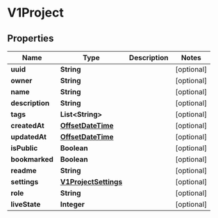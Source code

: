 

# V1Project

## Properties

Name | Type | Description | Notes
------------ | ------------- | ------------- | -------------
**uuid** | **String** |  |  [optional]
**owner** | **String** |  |  [optional]
**name** | **String** |  |  [optional]
**description** | **String** |  |  [optional]
**tags** | **List&lt;String&gt;** |  |  [optional]
**createdAt** | [**OffsetDateTime**](OffsetDateTime.md) |  |  [optional]
**updatedAt** | [**OffsetDateTime**](OffsetDateTime.md) |  |  [optional]
**isPublic** | **Boolean** |  |  [optional]
**bookmarked** | **Boolean** |  |  [optional]
**readme** | **String** |  |  [optional]
**settings** | [**V1ProjectSettings**](V1ProjectSettings.md) |  |  [optional]
**role** | **String** |  |  [optional]
**liveState** | **Integer** |  |  [optional]



